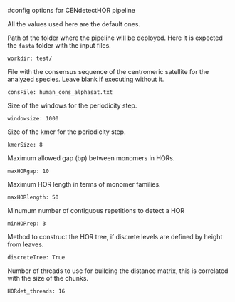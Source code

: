 #config options for CENdetectHOR pipeline

All the values used here are the default ones.

Path of the folder where the pipeline will be deployed. Here it is expected the `fasta` folder with the input files. 
```
workdir: test/
```

File with the consensus sequence of the centromeric satellite for the analyzed species. Leave blank if executing without it. 
```
consFile: human_cons_alphasat.txt
```

Size of the windows for the periodicity step.
```
windowsize: 1000
```

Size of the kmer for the periodicity step.
```
kmerSize: 8
```

Maximum allowed gap (bp) between monomers in HORs.
```
maxHORgap: 10
```

Maximum HOR length in terms of monomer families.
```
maxHORlength: 50
```

Minumum number of contiguous repetitions to detect a HOR
```
minHORrep: 3
```

Method to construct the HOR tree, if discrete levels are defined by height from leaves. 
```
discreteTree: True
```

Number of threads to use for building the distance matrix, this is correlated with the size of the chunks.
```
HORdet_threads: 16
```
